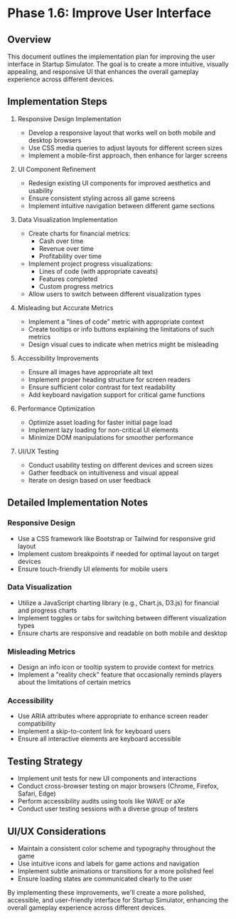 # Phase 1.6: Improve User Interface

## Overview
This document outlines the implementation plan for improving the user interface in Startup Simulator. The goal is to create a more intuitive, visually appealing, and responsive UI that enhances the overall gameplay experience across different devices.

## Implementation Steps

1. Responsive Design Implementation
   - Develop a responsive layout that works well on both mobile and desktop browsers
   - Use CSS media queries to adjust layouts for different screen sizes
   - Implement a mobile-first approach, then enhance for larger screens

2. UI Component Refinement
   - Redesign existing UI components for improved aesthetics and usability
   - Ensure consistent styling across all game screens
   - Implement intuitive navigation between different game sections

3. Data Visualization Implementation
   - Create charts for financial metrics:
     - Cash over time
     - Revenue over time
     - Profitability over time
   - Implement project progress visualizations:
     - Lines of code (with appropriate caveats)
     - Features completed
     - Custom progress metrics
   - Allow users to switch between different visualization types

4. Misleading but Accurate Metrics
   - Implement a "lines of code" metric with appropriate context
   - Create tooltips or info buttons explaining the limitations of such metrics
   - Design visual cues to indicate when metrics might be misleading

5. Accessibility Improvements
   - Ensure all images have appropriate alt text
   - Implement proper heading structure for screen readers
   - Ensure sufficient color contrast for text readability
   - Add keyboard navigation support for critical game functions

6. Performance Optimization
   - Optimize asset loading for faster initial page load
   - Implement lazy loading for non-critical UI elements
   - Minimize DOM manipulations for smoother performance

7. UI/UX Testing
   - Conduct usability testing on different devices and screen sizes
   - Gather feedback on intuitiveness and visual appeal
   - Iterate on design based on user feedback

## Detailed Implementation Notes

### Responsive Design
- Use a CSS framework like Bootstrap or Tailwind for responsive grid layout
- Implement custom breakpoints if needed for optimal layout on target devices
- Ensure touch-friendly UI elements for mobile users

### Data Visualization
- Utilize a JavaScript charting library (e.g., Chart.js, D3.js) for financial and progress charts
- Implement toggles or tabs for switching between different visualization types
- Ensure charts are responsive and readable on both mobile and desktop

### Misleading Metrics
- Design an info icon or tooltip system to provide context for metrics
- Implement a "reality check" feature that occasionally reminds players about the limitations of certain metrics

### Accessibility
- Use ARIA attributes where appropriate to enhance screen reader compatibility
- Implement a skip-to-content link for keyboard users
- Ensure all interactive elements are keyboard accessible

## Testing Strategy
- Implement unit tests for new UI components and interactions
- Conduct cross-browser testing on major browsers (Chrome, Firefox, Safari, Edge)
- Perform accessibility audits using tools like WAVE or aXe
- Conduct user testing sessions with a diverse group of testers

## UI/UX Considerations
- Maintain a consistent color scheme and typography throughout the game
- Use intuitive icons and labels for game actions and navigation
- Implement subtle animations or transitions for a more polished feel
- Ensure loading states are communicated clearly to the user

By implementing these improvements, we'll create a more polished, accessible, and user-friendly interface for Startup Simulator, enhancing the overall gameplay experience across different devices.